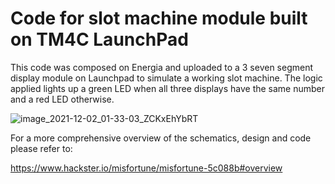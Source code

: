 # Code for slot machine module built on TM4C LaunchPad 

This code was composed on Energia and uploaded to a 3 seven segment display module on Launchpad to simulate a working slot machine. The logic applied lights up a green LED when all three displays have the same number and a red LED otherwise. 

![image_2021-12-02_01-33-03_ZCKxEhYbRT](https://user-images.githubusercontent.com/90297319/178717731-0d924b53-aa67-458c-b0bc-ca47f637321f.png)

For a more comprehensive overview of the schematics, design and code please refer to:

https://www.hackster.io/misfortune/misfortune-5c088b#overview

